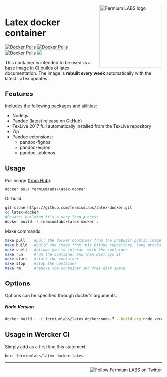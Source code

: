 <a href="https://fermiumlabs.com/">
    <img src="https://fermiumlabs.com/Assets/img/logos/Horizontal-Main_500px.png" alt="Fermium LABS logo" width="200" align="right" />
</a>

# Latex docker container

[![Docker Pulls](https://img.shields.io/docker/pulls/fermiumlabs/latex-docker.svg?maxAge=2592000)](https://hub.docker.com/r/fermiumlabs/latex-docker/) [![Docker Pulls](https://img.shields.io/docker/automated/fermiumlabs/latex-docker.svg?maxAge=2592000)](https://hub.docker.com/r/fermiumlabs/latex-docker/)  [![Docker Pulls](https://img.shields.io/docker/stars/fermiumlabs/latex-docker.svg?maxAge=2592000)](https://hub.docker.com/r/fermiumlabs/latex-docker/) [![](https://images.microbadger.com/badges/image/fermiumlabs/latex-docker.svg)](https://microbadger.com/images/fermiumlabs/latex-docker "Get your own image badge on microbadger.com")


This container is intended to be used as a base image in CI builds of latex documentation. The image is **rebuilt every week** automatically with the latest LaTex updates.

## Features

Includes the following packages and utilities:

* Node.js
* Pandoc (latest release on GitHub)
* TexLive 2017 full automatically installed from the TexLive repository
* Zip 
* Pandoc extensions:
  * pandoc-fignos
  * pandoc-eqnos
  * pandoc-tablenos


## Usage

Pull image ([from Hub](https://hub.docker.com/r/fermiumlabs/latex-docker/)):

```bash
docker pull fermiumlabs/latex-docker
```

Or build:

```bash
git clone https://github.com/fermiumlabs/latex-docker.git
cd latex-docker
#Beware: building it's a very long process
docker build -t fermiumlabs/latex-docker .
```

Make commands:

```bash
make pull    #pull the docker container from the prebuilt public image
make build   #build the image from this GitHub repository. long process
make shell   #allows you to interact with the container
make run     #run the container and then destroys it
make start   #start the container
make stop    #stop the container
make rm      #remove the container and free disk space
```
## Options

Options can be specified through docker's arguments. 

##### Node Version

```bash
docker build . -t fermiumlabs/latex-docker:node-7 --build-arg node_ver=7
```

## Usage in Wercker CI

Simply add as a first line this statement:

```
box: fermiumlabs/latex-docker:latest
```
---

<a href="https://twitter.com/intent/user?screen_name=fermiumlabs">
    <img src="https://img.shields.io/twitter/follow/fermiumlabs.svg?style=social&label=Follow" alt="Follow Fermium LABS on Twitter" align="right" />
</a>
